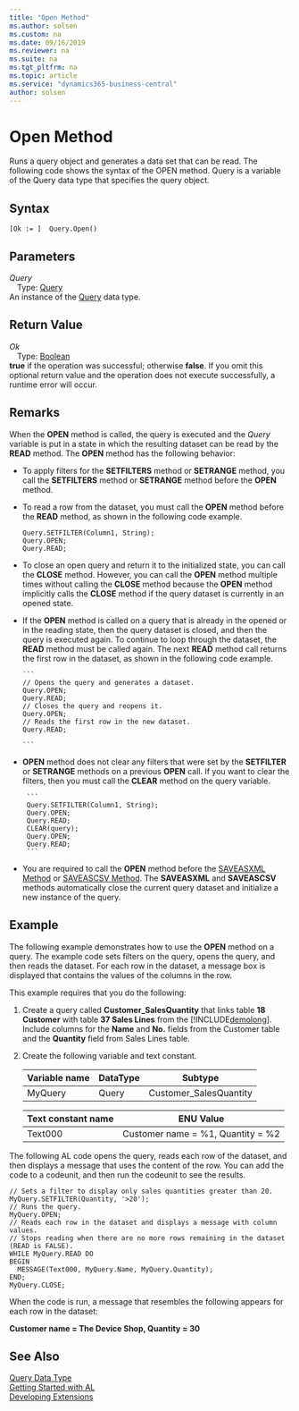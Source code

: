 ```yaml
---
title: "Open Method"
ms.author: solsen
ms.custom: na
ms.date: 09/16/2019
ms.reviewer: na
ms.suite: na
ms.tgt_pltfrm: na
ms.topic: article
ms.service: "dynamics365-business-central"
author: solsen
---
```

[//]: # (START>DO_NOT_EDIT)
[//]: # (IMPORTANT:Do not edit any of the content between here and the END>DO_NOT_EDIT.)
[//]: # (Any modifications should be made in the .xml files in the ModernDev repo.)
# Open Method
Runs a query object and generates a data set that can be read. The following code shows the syntax of the OPEN method. Query is a variable of the Query data type that specifies the query object.


## Syntax
```
[Ok := ]  Query.Open()
```

## Parameters
*Query*  
&emsp;Type: [Query](query-data-type.md)  
An instance of the [Query](query-data-type.md) data type.  

## Return Value
*Ok*  
&emsp;Type: [Boolean](../boolean/boolean-data-type.md)  
**true** if the operation was successful; otherwise **false**.  If you omit this optional return value and the operation does not execute successfully, a runtime error will occur.    


[//]: # (IMPORTANT: END>DO_NOT_EDIT)

## Remarks  
 When the **OPEN** method is called, the query is executed and the *Query* variable is put in a state in which the resulting dataset can be read by the **READ** method. The **OPEN** method has the following behavior:  

-   To apply filters for the **SETFILTERS** method or **SETRANGE** method, you call the **SETFILTERS** method or **SETRANGE** method before the **OPEN** method.  

-   To read a row from the dataset, you must call the **OPEN** method before the **READ** method, as shown in the following code example.  

    ```  
    Query.SETFILTER(Column1, String);  
    Query.OPEN;  
    Query.READ;  
    ```  

-   To close an open query and return it to the initialized state, you can call the **CLOSE** method. However, you can call the **OPEN** method multiple times without calling the **CLOSE** method because the **OPEN** method implicitly calls the **CLOSE** method if the query dataset is currently in an opened state.  

-   If the **OPEN** method is called on a query that is already in the opened or in the reading state, then the query dataset is closed, and then the query is executed again. To continue to loop through the dataset, the **READ** method must be called again. The next **READ** method call returns the first row in the dataset, as shown in the following code example.  

        ```  
        // Opens the query and generates a dataset.  
        Query.OPEN;  
        Query.READ;  
        // Closes the query and reopens it.  
        Query.OPEN;  
        // Reads the first row in the new dataset.  
        Query.READ;  

        ```  

-  **OPEN** method does not clear any filters that were set by the **SETFILTER** or **SETRANGE** methods on a previous **OPEN** call. If you want to clear the filters, then you must call the **CLEAR** method on the query variable.  

        ```  
        Query.SETFILTER(Column1, String);  
        Query.OPEN;  
        Query.READ;  
        CLEAR(query);  
        Query.OPEN;  
        Query.READ;  
        ```  

-   You are required to call the **OPEN** method before the [SAVEASXML Method](../../methods/devenv-saveasxml-method.md) or [SAVEASCSV Method](../../methods/devenv-saveascsv-method.md). The **SAVEASXML** and **SAVEASCSV** methods automatically close the current query dataset and initialize a new instance of the query.  

## Example  
 The following example demonstrates how to use the **OPEN** method on a query. The example code sets filters on the query, opens the query, and then reads the dataset. For each row in the dataset, a message box is displayed that contains the values of the columns in the row.  

 This example requires that you do the following:  

1.  Create a query called **Customer\_SalesQuantity** that links table **18 Customer** with table  **37 Sales Lines** from the [!INCLUDE[demolong](../../includes/demolong_md.md)]. Include columns for the **Name** and **No.** fields from the Customer table and the **Quantity** field from Sales Lines table.  

     <!--NAV For step-by-step instructions for creating this query, see [Walkthrough: Creating a Query to Link Two Tables](Walkthrough--Creating-a-Query-to-Link-Two-Tables.md).-->  

2.  Create the following variable and text constant.  

    |Variable name|DataType|Subtype|  
    |-------------------|--------------|-------------|  
    |MyQuery|Query|Customer\_SalesQuantity|  

    |Text constant name|ENU Value|  
    |------------------------|---------------|  
    |Text000|Customer name = %1, Quantity = %2|  

 The following AL code opens the query, reads each row of the dataset, and then displays a message that uses the content of the row. You can add the code to a codeunit, and then run the codeunit to see the results.  

```  
// Sets a filter to display only sales quantities greater than 20.  
MyQuery.SETFILTER(Quantity, '>20');   
// Runs the query.  
MyQuery.OPEN;  
// Reads each row in the dataset and displays a message with column values.  
// Stops reading when there are no more rows remaining in the dataset (READ is FALSE).  
WHILE MyQuery.READ DO  
BEGIN  
  MESSAGE(Text000, MyQuery.Name, MyQuery.Quantity);  
END;  
MyQuery.CLOSE;  
```  

 When the code is run, a message that resembles the following appears for each row in the dataset:  

 **Customer name = The Device Shop, Quantity = 30**  

## See Also
[Query Data Type](query-data-type.md)  
[Getting Started with AL](../../devenv-get-started.md)  
[Developing Extensions](../../devenv-dev-overview.md)